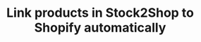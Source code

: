 ---
title: "Link products in Stock2Shop to Shopify automatically"
name: "channelmeta_shopify"
key: "auto_sync"
description: "If true, will check products on Shopify first and link them to system products. If product not found on Shopify it will create the product on Shopify from the system product. If false all system products will be created on Shopify regardless"
user_friendly_description: "Let Stock2Shop automatically link to your products that have been created in Shopify already. Once a link has been created, Stock2Shop will continue to update that product. Links are created via the SKU. If the product does not exist in Shopify, Stock2Shop can create it for you."
default: "true"
values: []
tags: [channelmeta,shopify]
type: "meta"
process: "products"
headless: true
---